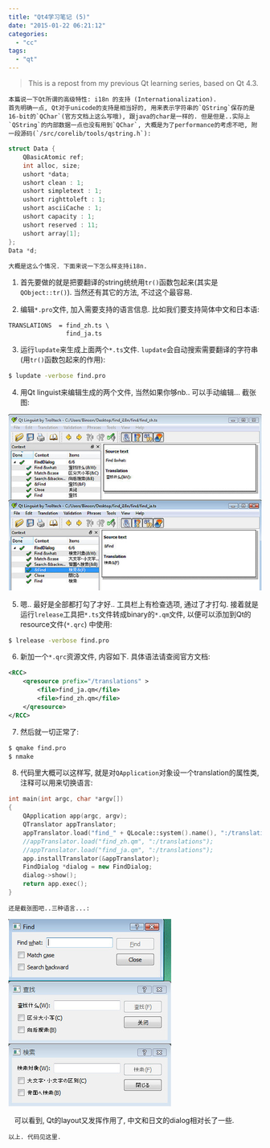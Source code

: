 ```yaml
---
title: "Qt4学习笔记 (5)"
date: "2015-01-22 06:21:12"
categories: 
  - "cc"
tags: 
  - "qt"
---
```


> This is a repost from my previous Qt learning series, based on Qt 4.3.

    本篇说一下Qt所谓的高级特性: i18n 的支持 (Internationalization).
    首先明确一点, Qt对于unicode的支持是相当好的, 用来表示字符串的`QString`保存的是16-bit的`QChar`(官方文档上这么写哦), 跟java的char是一样的. 但是但是..实际上`QString`的内部数据一点也没有用到`QChar`, 大概是为了performance的考虑不吧, 附一段源码(`/src/corelib/tools/qstring.h`):

```cpp
struct Data {
    QBasicAtomic ref;
    int alloc, size;
    ushort *data;
    ushort clean : 1;
    ushort simpletext : 1;
    ushort righttoleft : 1;
    ushort asciiCache : 1;
    ushort capacity : 1;
    ushort reserved : 11;
    ushort array[1];
};
Data *d;
```

    大概是这么个情况. 下面来说一下怎么样支持i18n.

1. 首先要做的就是把要翻译的string统统用`tr()`函数包起来(其实是`QObject::tr()`). 当然还有其它的方法, 不过这个最容易.

2. 编辑`*.pro`文件, 加入需要支持的语言信息. 比如我们要支持简体中文和日本语:

```
TRANSLATIONS  = find_zh.ts \
                find_ja.ts
```

3. 运行`lupdate`来生成上面两个`*.ts`文件. `lupdate`会自动搜索需要翻译的字符串(用`tr()`函数包起来的作用):

```bash
$ lupdate -verbose find.pro
```

4. 用Qt linguist来编辑生成的两个文件, 当然如果你够nb.. 可以手动编辑... 截张图:

![qt5_1](../../images/2015/qt5_1.jpg)

5. 嗯.. 最好是全部都打勾了才好.. 工具栏上有检查选项, 通过了才打勾. 接着就是运行`lrelease`工具把`*.ts`文件转成binary的`*.qm`文件, 以便可以添加到Qt的resource文件(`*.qrc`) 中使用:

```bash
$ lrelease -verbose find.pro
```

6. 新加一个`*.qrc`资源文件, 内容如下. 具体语法请查阅官方文档:

```xml
<RCC>
    <qresource prefix="/translations" >
        <file>find_ja.qm</file>
        <file>find_zh.qm</file>
    </qresource>
</RCC>
```

7. 然后就一切正常了:

```bash
$ qmake find.pro
$ nmake
```

8. 代码里大概可以这样写, 就是对`QApplication`对象设一个translation的属性类, 注释可以用来切换语言:

```cpp
int main(int argc, char *argv[])
{
    QApplication app(argc, argv);
    QTranslator appTranslator;
    appTranslator.load("find_" + QLocale::system().name(), ":/translations");
    //appTranslator.load("find_zh.qm", ":/translations");
    //appTranslator.load("find_ja.qm", ":/translations");
    app.installTranslator(&appTranslator);
    FindDialog *dialog = new FindDialog;
    dialog->show();
    return app.exec();
}
```

    还是截张图吧..三种语言...:

![qt5_2](../../images/2015/qt5_2.jpg)

    可以看到, Qt的layout又发挥作用了, 中文和日文的dialog相对长了一些.

    以上. 代码见这里.

